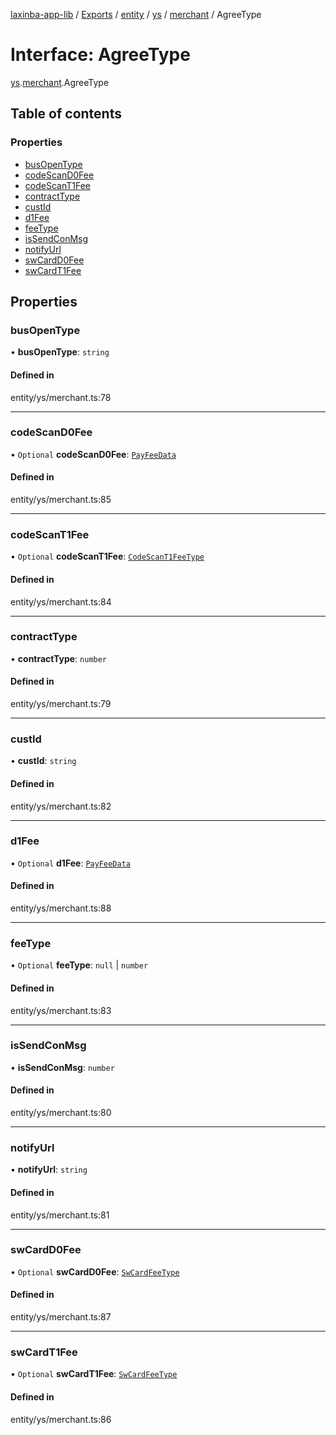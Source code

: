 [laxinba-app-lib](../README.md) / [Exports](../modules.md) / [entity](../modules/entity.md) / [ys](../modules/entity.ys.md) / [merchant](../modules/entity.ys.merchant.md) / AgreeType

# Interface: AgreeType

[ys](../modules/entity.ys.md).[merchant](../modules/entity.ys.merchant.md).AgreeType

## Table of contents

### Properties

- [busOpenType](entity.ys.merchant.AgreeType.md#busopentype)
- [codeScanD0Fee](entity.ys.merchant.AgreeType.md#codescand0fee)
- [codeScanT1Fee](entity.ys.merchant.AgreeType.md#codescant1fee)
- [contractType](entity.ys.merchant.AgreeType.md#contracttype)
- [custId](entity.ys.merchant.AgreeType.md#custid)
- [d1Fee](entity.ys.merchant.AgreeType.md#d1fee)
- [feeType](entity.ys.merchant.AgreeType.md#feetype)
- [isSendConMsg](entity.ys.merchant.AgreeType.md#issendconmsg)
- [notifyUrl](entity.ys.merchant.AgreeType.md#notifyurl)
- [swCardD0Fee](entity.ys.merchant.AgreeType.md#swcardd0fee)
- [swCardT1Fee](entity.ys.merchant.AgreeType.md#swcardt1fee)

## Properties

### busOpenType

• **busOpenType**: `string`

#### Defined in

entity/ys/merchant.ts:78

___

### codeScanD0Fee

• `Optional` **codeScanD0Fee**: [`PayFeeData`](entity.ys.merchant.PayFeeData.md)

#### Defined in

entity/ys/merchant.ts:85

___

### codeScanT1Fee

• `Optional` **codeScanT1Fee**: [`CodeScanT1FeeType`](entity.ys.merchant.CodeScanT1FeeType.md)

#### Defined in

entity/ys/merchant.ts:84

___

### contractType

• **contractType**: `number`

#### Defined in

entity/ys/merchant.ts:79

___

### custId

• **custId**: `string`

#### Defined in

entity/ys/merchant.ts:82

___

### d1Fee

• `Optional` **d1Fee**: [`PayFeeData`](entity.ys.merchant.PayFeeData.md)

#### Defined in

entity/ys/merchant.ts:88

___

### feeType

• `Optional` **feeType**: ``null`` \| `number`

#### Defined in

entity/ys/merchant.ts:83

___

### isSendConMsg

• **isSendConMsg**: `number`

#### Defined in

entity/ys/merchant.ts:80

___

### notifyUrl

• **notifyUrl**: `string`

#### Defined in

entity/ys/merchant.ts:81

___

### swCardD0Fee

• `Optional` **swCardD0Fee**: [`SwCardFeeType`](entity.ys.merchant.SwCardFeeType.md)

#### Defined in

entity/ys/merchant.ts:87

___

### swCardT1Fee

• `Optional` **swCardT1Fee**: [`SwCardFeeType`](entity.ys.merchant.SwCardFeeType.md)

#### Defined in

entity/ys/merchant.ts:86
